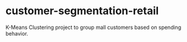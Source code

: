 # customer-segmentation-retail
K-Means Clustering project to group mall customers based on spending behavior.
